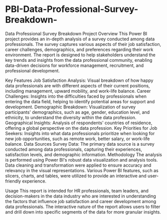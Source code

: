 # PBI-Data-Professional-Survey-Breakdown-
Data Professional Survey Breakdown Project
Overview
This Power BI project provides an in-depth analysis of a survey conducted among data professionals. The survey captures various aspects of their job satisfaction, career challenges, demographics, and preferences regarding their work environment. The report is designed to help stakeholders understand the key trends and insights from the data professional community, enabling data-driven decisions for workforce management, recruitment, and professional development.

Key Features
Job Satisfaction Analysis: Visual breakdown of how happy data professionals are with different aspects of their current positions, including management, upward mobility, and work-life balance.
Career Challenges: Insights into the difficulties faced by professionals when entering the data field, helping to identify potential areas for support and development.
Demographic Breakdown: Visualization of survey participants' demographics, such as age, gender, education level, and ethnicity, to understand the diversity within the data profession.
Geographical Insights: Analysis of respondents' countries of residence, offering a global perspective on the data profession.
Key Priorities for Job Seekers: Insights into what data professionals prioritize when looking for new job opportunities, such as remote work, better salary, or work-life balance.
Data Sources
Survey Data: The primary data source is a survey conducted among data professionals, capturing their experiences, satisfaction levels, and demographic information.
Methodology
The analysis is performed using Power BI's robust data visualization and analysis tools. Data cleaning and transformation were applied to ensure accuracy and relevancy in the visual representations. Various Power BI features, such as slicers, charts, and tables, were utilized to provide an interactive and user-friendly experience.

Usage
This report is intended for HR professionals, team leaders, and decision-makers in the data industry who are interested in understanding the factors that influence job satisfaction and career development among data professionals. The interactive nature of the report allows users to filter and drill down into specific segments of the data for more granular insights.
